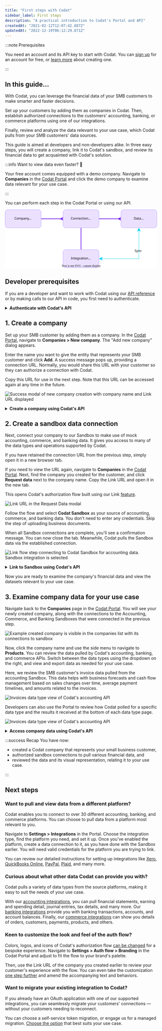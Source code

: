 ```yaml
---
title: "First steps with Codat"
sidebar_label: First steps
description: "A practical introduction to Codat's Portal and API"
createdAt: "2021-02-12T12:07:42.887Z"
updatedAt: "2022-12-19T06:12:29.871Z"
---
```


:::note Prerequisites

You need an account and its API key to start with Codat. You can <a href="https://signup.codat.io/" target="_blank">sign up</a> for an account for free, or <a href="/core-concepts/account-signup" target="_blank">learn more</a> about creating one.

:::

## In this guide...

With Codat, you can leverage the financial data of your SMB customers to make smarter and faster decisions.

Set up your customers by adding them as companies in Codat. Then, establish authorized connections to the customers' accounting, banking, or commerce platforms using one of our integrations.

Finally, review and analyze the data relevant to your use case, which Codat pulls from your SMB customers' data sources.

This guide is aimed at developers and non-developers alike. In three easy steps, you will create a company, link it to Codat's sandbox, and review its financial data to get acquainted with Codat's solution.

:::info Want to view data even faster? 🚀

Your free account comes equipped with a demo company. Navigate to **Companies** in the <a href="https://app.codat.io/companies?userflow=41dae845-29a6-4dd9-b886-4cb6c3464b1d" target="_blank">Codat Portal</a> and click the demo company to examine data relevant for your use case.

:::

You can perform each step in the Codat Portal or using our API.

<img
  src="https://raw.githubusercontent.com/codatio/codat-diagrams/03bed5cd40b599365aa7d4e2faa74379fcf5da8d/codat-concepts-quickstart.svg?token=A2XEKEOBLPXDEIA43SRARIDDQUARC"
  alt="A diagram showing the relationships between key Codat concepts"
/>

## Developer prerequisites

If you are a developer and want to work with Codat using our <a className="external" href="/codat-api#/">API reference</a> or by making calls to our API in code, you first need to authenticate.

<details>
  <summary><b>Authenticate with Codat's API</b></summary>

:::caution Viewing auth headers
Authorization headers can only be viewed and copied by users with Administrator or Developer <a href="/other/user-management/user-roles" target="_blank">roles</a>.
:::

Codat uses API keys, Base64 encoded within an authorization header, to control access to the API. To copy your authorization header, navigate to **Developers > API keys** in the <a href="https://app.codat.io/developers/api-keys" target="_blank">Codat Portal</a>.

Then, replace `{basicAuthHeader}` in the code snippets below.

```json title="Unix Bash"

// Create a variable to hold your authorization header value
// In this guide, we use:

CODAT_AUTH_HEADER='{basicAuthHeader}'
```

```json title=".NET"

// Add package RestSharp and create a new REST client

using RestSharp;

var baseUrl = "https://api.codat.io";
var authHeaderValue = "{basicAuthHeader}";

var codatApiClient = new RestClient(baseUrl);
codatApiClient.AddDefaultHeader("Authorization", authHeaderValue);
```

```json title="Node.js"

// NOTE: This example is for server side code.
// Do not include your auth header in a client side rendered app.

// npm install axios@1.1.3

const axios = require("axios");

var baseUrl = "https://api.codat.io";
var authHeaderValue = "{basicAuthHeader}";

var codatApiClient = axios.create({
    baseURL: baseUrl,
  headers: {
      Authorization: authHeaderValue,
    "Content-Type": "application/json;charset=UTF-8",
  },
});
```

You can read more about <a href="/using-the-api/authentication" target="_blank">authentication at Codat</a>, or proceed to create your first company.

</details>

## 1. Create a company

Set up your SMB customer by adding them as a company. In the <a href="https://app.codat.io/companies" target="_blank">Codat Portal</a>, navigate to **Companies > New company**. The "Add new company" dialog appears.

Enter the name you want to give the entity that represents your SMB customer and click **Add**. A success message pops up, providing a connection URL. Normally, you would share this URL with your customer so they can authorize a connection with Codat.

Copy this URL for use in the next step. Note that this URL can be accessed again at any time in the future.

<img
  src="/img/old/5ab4ca8-2022-11-21_16-26-23.png"
  alt="Success modal of new company creation with company name and Link URL displayed"
/>

<details>
  <summary><b>Create a company using Codat's API</b></summary>

To create a company in Codat, use the `POST /companies` endpoint with a request body containing the `name` of the company. It does not have to be unique and serves to identify your customer in Codat.

```json title="Unix Bash"

curl --request POST \
     --url "https://api.codat.io/companies" \
     --header "Authorization: $CODAT_AUTH_HEADER" \
     --header "accept: application/json" \
     --header "content-type: application/json" \
     --data '
     {
          "name": "SMB company name"
     }
```

```json title=".NET"

var createCompanyRequest = new RestRequest("companies", Method.Post)
    .AddBody(new
    {
          name = "SMB company name",
        platformType = "mqjo"
    });
    var createCompanyResponse = codatApiClient.Execute(createCompanyRequest);
Console.WriteLine(createCompanyResponse.Content);
```

```json title="Node.js"

codatApiClient
  .post("/companies", {
      name: "SMB company name",
    platformType: "mqjo",
  })
  .then((response) => {
      console.log(response.data);
  })
  .catch((error) => {
      console.log(error);
  });
```

The endpoint returns a JSON response, confirming the unique `id` of the company and a `redirect` URL used to establish a connection with a data source.

Retain the `id` and `redirect` URL for use in the next steps.

You can also use the <a href="/codat-api#/operations/create-company" target="_blank"><i>Create company</i></a> endpoint in our API reference to try this out.

</details>

## 2. Create a sandbox data connection

Next, connect your company to our Sandbox to make use of mock accounting, commerce, and banking data. It gives you access to many of the data types and operations supported by Codat.

If you have retained the connection URL from the previous step, simply open it in a new browser tab.

If you need to view the URL again, navigate to **Companies** in the <a href="https://app.codat.io/companies" target="_blank">Codat Portal</a>. Next, find the company you created for the customer, and click **Request data** next to the company name. Copy the Link URL and open it in the new tab.

This opens Codat's authorization flow built using our Link <a href="/auth-flow/overview" target="_blank">feature</a>.

<img
  src="/img/old/cdeee57-2022-11-21_20-09-48.png"
  alt="Link URL in the Request Data modal"
/>

Follow the flow and select **Codat Sandbox** as your source of accounting, commerce, and banking data. You don't need to enter any credentials. Skip the step of uploading business documents.

When all Sandbox connections are complete, you'll see a confirmation message. You can now close the tab. Meanwhile, Codat pulls the Sandbox data via the established connection.

<img
  src="/img/old/e802c95-2022-11-21_20-15-14.png"
  alt="Link flow step connecting to Codat Sandbox for accounting data. Sandbox integration is selected"
/>

<details>
  <summary><b>Link to Sandbox using Codat's API</b></summary>

Pick up the `redirect` URL returned in the response body of the company creation step and open it in a new browser window.

Follow the flow to connect to the Codat Sandbox as your source of accounting, commerce, and banking data. You don't need to enter any credentials.

Once the flow is complete, you can verify the company's status under the <a href="/codat-api#/operations/get-companies-companyId" target="_blank"><i>View a single company</i></a> endpoint.

Remember to replace `{companyId}` with your company `id` obtained previously.

```json title="Unix Bash"

curl --request GET \
     --url "https://api.codat.io/companies/{companyId}" \
     --header "Authorization: $CODAT_AUTH_HEADER" \
     --header "accept: application/json"
```

```json title=".NET"

var getCompanyRequest = new RestRequest($"companies/{companyId}", Method.Get);
var getCompanyResponse = codatApiClient.Execute(getCompanyRequest);
Console.WriteLine(getCompanyResponse.Content);
```

```json title="Node.js"

codatApiClient
  .get(`/companies/${companyId}`)
  .then((response) => {
      console.log(response.data);
  })
  .catch((error) => {
      console.log(error);
  });
```

In the JSON response, you can see that the the `status` of data connections changed to **linked**.

On first connection, Codat pulls data from the data source immediately. You can also use the <a href="/codat-api#/operations/get-companies-companyId-dataStatus" target="_blank"><i>Get company data status</i></a> endpoint to confirm the sync was successful.

</details>

Now you are ready to examine the company's financial data and view the datasets relevant to your use case.

## 3. Examine company data for your use case

Navigate back to the **Companies** page in the <a href="https://app.codat.io/companies" target="_blank">Codat Portal</a>. You will see your newly created company, along with the connections to the Accounting, Commerce, and Banking Sandboxes that were connected in the previous step.

<img
  src="/img/old/671c3bb-2022-11-22_16-04-26.png"
  alt="Example created company is visible in the companies list with its connections to sandbox"
/>

Now, click the company name and use the side menu to navigate to **Products**. You can review the data pulled by Codat's accounting, banking, and commerce APIs. Switch between the data types using the dropdown on the right, and view and export data as needed for your use case.

Here, we review the SMB customer's invoice data pulled from the accounting Sandbox. This data helps with business forecasts and cash flow management based on sales changes over time, average payment timelines, and amounts related to the invoices.

<img
  src="/img/old/32f7dff-2022-11-22_16-22-17.png"
  alt="Invoices data type view of Codat's accounting API"
/>

Developers can also use the Portal to review how Codat polled for a specific data type and the results it received at the bottom of each data type page.

<img
  src="/img/old/bf495eb-2022-11-22_16-28-50.png"
  alt="Invoices data type view of Codat's accounting API"
/>

<details>
  <summary><b>Access company data using Codat's API</b></summary>

Codat provides various endpoints for you to query each of the supported data types easily.

For example, to query invoices, use the <a href="/accounting-api#/operations/list-invoices" target="_blank"><i>All invoices</i></a> endpoint. You can perform filtering on the response data using querying. In this guide, we are using `page` and `pageSize` parameters to pull ten invoices for the company we created earlier.

Remember to replace `{companyId}` with your company `id` obtained previously.

```json title="Unix Bash"

curl --request GET \
     --url "https://api.codat.io/companies/{companyId}/data/invoices?page=1&pageSize=10" \
     --header "Authorization: $CODAT_AUTH_HEADER" \
     --header "accept: application/json"
```

```json title=".NET"

var getInvoicesRequest = new RestRequest($"companies/{companyId}/data/invoices", Method.Get)
    .AddQueryParameter("page", "1")
    .AddQueryParameter("pageSize", "10");
    var getInvoicesResponse = codatApiClient.Execute(getInvoicesRequest);
Console.WriteLine(getInvoicesResponse.Content);
```

```json title="Node.js"

codatApiClient
  .get(`/companies/${companyId}/data/invoices`, {
      params: { page: 1, pageSize: 10 },
  })
  .then((response) => {
      console.log(response.data);
  })
  .catch((error) => {
      console.log(error);
  });
```

In the JSON response, the API provides ten detailed invoices as a result.

You can also use the Portal to review how Codat polled for a specific data type and the results it received at the bottom of each data type page.

</details>

:::success Recap
You have now:

- created a Codat company that represents your small business customer,
- authorized sandbox connections to pull various financial data, and
- reviewed the data and its visual representation, relating it to your use case.

:::

## Next steps

### Want to pull and view data from a different platform?

Codat enables you to connect to over 30 different accounting, banking, and commerce platforms. You can choose to pull data from a platform most relevant to you.

Navigate to **Settings > Integrations** in the Portal. Choose the integration type, find the platform you need, and set it up. Once you've enabled the platform, create a data connection to it, as you have done with the Sandbox earlier. You will need valid credentials for the platform you are trying to link.

You can review our detailed instructions for setting up integrations like [Xero](/integrations/accounting/xero/accounting-xero), [QuickBooks Online](/integrations/accounting/quickbooksonline/accounting-quickbooksonline), [PayPal](/integrations/commerce/paypal/commerce-paypal), [Plaid](/integrations/banking/plaid/banking-plaid), and many more.

### Curious about what other data Codat can provide you with?

Codat pulls a variety of data types from the source platforms, making it easy to suit the needs of your use case.

With our [accounting integrations](/accounting-api#/), you can pull financial statements, earning and spending detail, journal entries, tax details, and many more. Our [banking integrations](/banking-api#/) provide you with banking transactions, accounts, and account balances. Finally, our [commerce integrations](/commerce-api#/) can show you details of orders, customers, payments, products, and others.

### Keen to customize the look and feel of the auth flow?

Colors, logos, and icons of Codat's authorization flow [can be changed](/auth-flow/customize/branding) for a bespoke experience. Navigate to **Settings > Auth flow > Branding** in the Codat Portal and adjust to fit the flow to your brand's palette.

Then, use the Link URL of the company you created earlier to review your customer's experience with the flow. You can even take the customization [one step further](/auth-flow/customize/customize-link) and amend the accompanying text and behaviors.

### Want to migrate your existing integration to Codat?

If you already have an OAuth application with one of our supported integrations, you can seamlessly migrate your customers' connections — without your customers needing to reconnect.

You can choose a self-service token migration, or engage us for a managed migration. [Choose the option](/introduction/migration) that best suits your use case.
